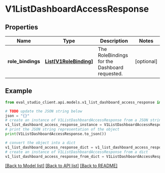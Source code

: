 # V1ListDashboardAccessResponse


## Properties

Name | Type | Description | Notes
------------ | ------------- | ------------- | -------------
**role_bindings** | [**List[V1RoleBinding]**](V1RoleBinding.md) | The RoleBindings for the Dashboard requested. | [optional] 

## Example

```python
from eval_studio_client.api.models.v1_list_dashboard_access_response import V1ListDashboardAccessResponse

# TODO update the JSON string below
json = "{}"
# create an instance of V1ListDashboardAccessResponse from a JSON string
v1_list_dashboard_access_response_instance = V1ListDashboardAccessResponse.from_json(json)
# print the JSON string representation of the object
print(V1ListDashboardAccessResponse.to_json())

# convert the object into a dict
v1_list_dashboard_access_response_dict = v1_list_dashboard_access_response_instance.to_dict()
# create an instance of V1ListDashboardAccessResponse from a dict
v1_list_dashboard_access_response_from_dict = V1ListDashboardAccessResponse.from_dict(v1_list_dashboard_access_response_dict)
```
[[Back to Model list]](../README.md#documentation-for-models) [[Back to API list]](../README.md#documentation-for-api-endpoints) [[Back to README]](../README.md)


